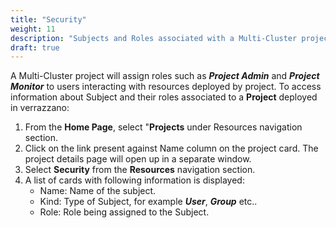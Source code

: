 ```yaml
---
title: "Security"
weight: 11
description: "Subjects and Roles associated with a Multi-Cluster project deployed in Verrazzano"
draft: true
---
```


A Multi-Cluster project will assign roles such as ***Project Admin*** and ***Project Monitor*** to users interacting with resources deployed by project. To access information about Subject and their roles associated to a **Project** deployed in verrazzano:
1. From the **Home Page**, select "**Projects** under Resources navigation section.
2. Click on the link present against Name column on the project card. The project details page will open up in a separate window.
3. Select **Security** from the **Resources** navigation section. 
4. A list of cards with following information is displayed:
   - Name: Name of the subject.
   - Kind: Type of Subject, for example ***User***, ***Group*** etc..
   - Role: Role being assigned to the Subject.